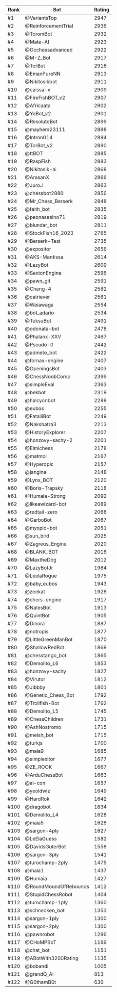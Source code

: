 Rank|Bot|Rating
---|---|---
#1|@VariantsTop|2947
#2|@ReinforcementTrial|2936
#3|@ToromBot|2932
#4|@Mate-AI|2923
#5|@Occhessadvanced|2922
#6|@M-Z_Bot|2917
#7|@TorBot|2916
#8|@EmanPureNN|2913
#9|@Nikitosikbot|2911
#10|@caissa-x|2909
#11|@FireFishBOT_v2|2907
#12|@Africaata|2902
#13|@YoBot_v2|2901
#14|@ResoluteBot|2899
#15|@mayhem23111|2898
#16|@Intron014|2894
#17|@TorBot_v2|2890
#18|@ttBOT|2885
#19|@RaspFish|2883
#20|@Nikitosik-ai|2868
#21|@ArasanX|2866
#22|@JuroJ|2863
#23|@chessbot2880|2856
#24|@Mr_Chess_Berserk|2848
#25|@faith_bot|2835
#26|@peonasesino71|2819
#27|@blundar_bot|2811
#28|@StockFish16_2023|2765
#29|@Berserk-Test|2735
#30|@expositor|2656
#31|@AKS-Mantissa|2614
#32|@LazyBot|2609
#33|@SaxtonEngine|2596
#34|@pawn_git|2591
#35|@Cheng-4|2582
#36|@catriever|2561
#37|@Weiawaga|2554
#38|@bot_adario|2534
#39|@TuksuBot|2491
#40|@odonata-bot|2478
#41|@Phalanx-XXV|2467
#42|@Pseudo-0|2442
#43|@admete_bot|2422
#44|@fornax-engine|2407
#45|@OpeningsBot|2403
#46|@ChessNoobComp|2399
#47|@simpleEval|2363
#48|@bekbot|2319
#49|@halcyonbot|2288
#50|@eubos|2255
#51|@FataliiBot|2249
#52|@Nakshatra3|2213
#53|@HistoryExplorer|2207
#54|@honzovy-sachy-2|2201
#55|@Elmichess|2178
#56|@matmoi|2167
#57|@Hyperopic|2157
#58|@jangine|2148
#59|@Lynx_BOT|2120
#60|@Boris-Trapsky|2118
#61|@Humaia-Strong|2092
#62|@likeawizard-bot|2089
#63|@redtail-zero|2068
#64|@GarboBot|2067
#65|@myopic-bot|2051
#66|@sun_bird|2025
#67|@Zagreus_Engine|2020
#68|@BLANK_BOT|2016
#69|@MaxtheDog|2012
#70|@LazyBotJr|1984
#71|@LeelaRogue|1975
#72|@baby_eubos|1943
#73|@zeekat|1928
#74|@chers-engine|1917
#75|@NatesBot|1913
#76|@QuintBot|1905
#77|@Dinora|1887
#78|@notropis|1877
#79|@LittleGreenManBot|1870
#80|@ShallowRedBot|1869
#81|@chesstango_bot|1865
#82|@Demolito_L6|1853
#83|@honzovy-sachy|1827
#84|@Virutor|1812
#85|@Jibbby|1801
#86|@Genetic_Chess_Bot|1792
#87|@Trollfish-Bot|1762
#88|@Demolito_L5|1745
#89|@ChessChildren|1731
#90|@AshNostromo|1715
#91|@melsh_bot|1715
#92|@turkjs|1700
#93|@maia9|1685
#94|@simplexitor|1677
#95|@ZE_ROOK|1667
#96|@ArduChessBot|1663
#97|@ai-con|1657
#98|@yeoldwiz|1649
#99|@HardRok|1642
#100|@dragobot|1634
#101|@Demolito_L4|1628
#102|@maia5|1628
#103|@sargon-4ply|1627
#104|@LeElaGuess|1582
#105|@DavidsGuterBot|1558
#106|@sargon-3ply|1541
#107|@turochamp-2ply|1475
#108|@maia1|1437
#109|@Humaia|1427
#110|@RoundMoundOfRebounds|1412
#111|@StupidChessRobot|1404
#112|@turochamp-1ply|1360
#113|@schnecken_bot|1353
#114|@sargon-1ply|1300
#115|@sargon-2ply|1300
#116|@pawnrobot|1296
#117|@CHoMPBoT|1169
#118|@chat_bot|1151
#119|@ABotWith3200Rating|1135
#120|@bobandi|1005
#121|@grandQ_AI|813
#122|@G0thamB0t|630

